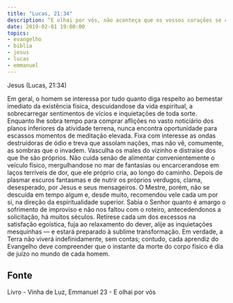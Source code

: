 ```yaml
---
title: "Lucas, 21:34"
description: “E olhai por vós, não aconteça que os vossos corações se carreguem de glutonaria, de embriaguez e dos cuidados desta vida, e venha sobre vós de improviso aquele dia.”
date: 2019-02-01 19:00:00
topics: 
- evangelho
- biblia
- jesus
- lucas
- emmanuel
---
```


Jesus (Lucas, 21:34)

Em geral, o homem se interessa por tudo quanto diga respeito ao bem­estar
imediato da existência física, descuidando­se da vida espiritual, a sobrecarregar
sentimentos de vícios e inquietações de toda sorte. Enquanto lhe sobra tempo para
comprar aflições no vasto noticiário dos planos inferiores da atividade terrena, nunca
encontra oportunidade para escassos momentos de meditação elevada.
Fixa com interesse as ondas destruidoras de ódio e treva que assolam
nações, mas não vê, comumente, as sombras que o invadem.
Vasculha os males do vizinho e distrai­se dos que lhe são próprios.
Não cuida senão de alimentar convenientemente o veículo físico,
mergulhando­se no mar de fantasias ou encarcerando­se em laços terríveis de dor,
que ele próprio cria, ao longo do caminho.
Depois de plasmar escuros fantasmas e de nutrir os próprios verdugos,
clama, desesperado, por Jesus e seus mensageiros.
O Mestre, porém, não se descuida em tempo algum e, desde muito,
recomendou vele cada um por si, na direção da espiritualidade superior.
Sabia o Senhor quanto é amargo o sofrimento de improviso e não nos faltou
com o roteiro, antecedendo­nos a solicitação, há muitos séculos.
Retire­se cada um dos excessos na satisfação egoística, fuja ao relaxamento
do dever, alije as inquietações mesquinhas — e estará preparado à sublime
transformação.
Em verdade, a Terra não viverá indefinidamente, sem contas; contudo, cada
aprendiz do Evangelho deve compreender que o instante da morte do corpo físico é
dia de juízo no mundo de cada homem.




## Fonte
Livro - Vinha de Luz, Emmanuel
23 - E olhai por vós
